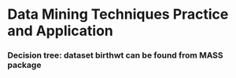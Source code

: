 # Data Mining Techniques Practice and Application
### Decision tree: dataset birthwt can be found from MASS package
###

